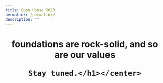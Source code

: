 ```yaml
---
title: Open House 2023
permalink: /permalink/
description: ""
---
```

<center>
	<h1>foundations are rock-solid, and so are our values
	
	Stay tuned.</h1></center>
